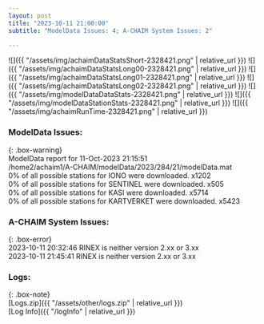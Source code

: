 ```yaml
---
layout: post
title: "2023-10-11 21:00:00"
subtitle: "ModelData Issues: 4; A-CHAIM System Issues: 2"

---
```


![]({{ "/assets/img/achaimDataStatsShort-2328421.png" | relative_url }})
![]({{ "/assets/img/achaimDataStatsLong00-2328421.png" | relative_url }})
![]({{ "/assets/img/achaimDataStatsLong01-2328421.png" | relative_url }})
![]({{ "/assets/img/achaimDataStatsLong02-2328421.png" | relative_url }})
![]({{ "/assets/img/modelDataDataStats-2328421.png" | relative_url }})
![]({{ "/assets/img/modelDataStationStats-2328421.png" | relative_url }})
![]({{ "/assets/img/achaimRunTime-2328421.png" | relative_url }})


### ModelData Issues:  
  
{: .box-warning}  
 ModelData report for 11-Oct-2023 21:15:51   
 /home2/achaim1/A-CHAIM/modelData/2023/284/21/modelData.mat   
 0% of all possible stations for IONO were downloaded. x1202   
 0% of all possible stations for SENTINEL were downloaded. x505   
 0% of all possible stations for KASI were downloaded. x5714   
 0% of all possible stations for KARTVERKET were downloaded. x5423   
  
### A-CHAIM System Issues:  
  
{: .box-error}  
2023-10-11 20:32:46 RINEX is neither version 2.xx or 3.xx  
2023-10-11 21:45:41 RINEX is neither version 2.xx or 3.xx  

### Logs:  
  
{: .box-note}  
[Logs.zip]({{ "/assets/other/logs.zip" | relative_url }})  
[Log Info]({{ "/logInfo" | relative_url }})  
